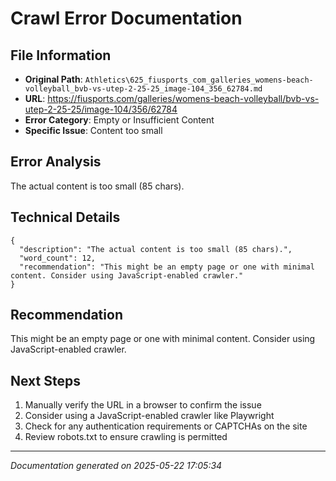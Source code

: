 # Crawl Error Documentation

## File Information
- **Original Path**: `Athletics\625_fiusports_com_galleries_womens-beach-volleyball_bvb-vs-utep-2-25-25_image-104_356_62784.md`
- **URL**: https://fiusports.com/galleries/womens-beach-volleyball/bvb-vs-utep-2-25-25/image-104/356/62784
- **Error Category**: Empty or Insufficient Content
- **Specific Issue**: Content too small

## Error Analysis
The actual content is too small (85 chars).

## Technical Details
```
{
  "description": "The actual content is too small (85 chars).",
  "word_count": 12,
  "recommendation": "This might be an empty page or one with minimal content. Consider using JavaScript-enabled crawler."
}
```

## Recommendation
This might be an empty page or one with minimal content. Consider using JavaScript-enabled crawler.

## Next Steps
1. Manually verify the URL in a browser to confirm the issue
2. Consider using a JavaScript-enabled crawler like Playwright
3. Check for any authentication requirements or CAPTCHAs on the site
4. Review robots.txt to ensure crawling is permitted

---
*Documentation generated on 2025-05-22 17:05:34*
